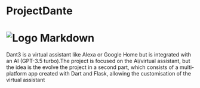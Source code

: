 # ProjectDante
![Logo Markdown](docs/Dant3_Project.png.png)
=======
Dant3 is a virtual assistant like Alexa or Google Home but is integrated with an AI (GPT-3.5 turbo).The project is focused on the Ai/virtual assistant, but the idea is the evolve the project in a second part, which consists of a multi-platform app created with Dart and Flask, allowing the customisation of the virtual assistant
